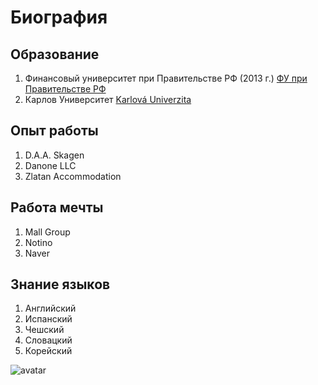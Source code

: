 # Биография

## Образование

1. Финансовый университет при Правительстве РФ (2013 г.) [ФУ при Правительстве РФ]([сайт](http://www.fa.ru/Pages/Home.aspx))
2. Карлов Университет [Karlová Univerzita](https://cuni.cz/UK-1.html)

## Опыт работы

1. D.A.A. Skagen
2. Danone LLC
3. Zlatan Accommodation

## Работа мечты

1. Mall Group
2. Notino
3. Naver

## Знание языков

1. Английский
2. Испанский
3. Чешский
4. Словацкий
5. Корейский

![avatar](C:\Users\Кристина\Downloads\1920x1200_135824_[www.ArtFile.ru])